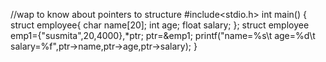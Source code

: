 //wap to  know about pointers to structure
#include<stdio.h>
int main()
{
	struct employee{
	char name[20];
	int age;
	float salary;
	};
	struct employee emp1={"susmita",20,4000},*ptr;
	ptr=&emp1;
	printf("name=%s\t age=%d\t salary=%f",ptr->name,ptr->age,ptr->salary);
}
